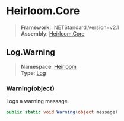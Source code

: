 # Heirloom.Core

> **Framework**: .NETStandard,Version=v2.1  
> **Assembly**: [Heirloom.Core][0]  

## Log.Warning

> **Namespace**: [Heirloom][0]  
> **Type**: [Log][1]  

### Warning(object)

Logs a warning message.

```cs
public static void Warning(object message)
```

[0]: ../Heirloom.Core.md
[1]: Heirloom.Log.md
